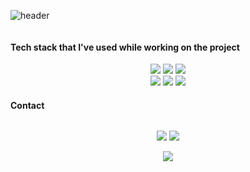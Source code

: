 ![header](https://capsule-render.vercel.app/api?type=waving&color=4485F9&height=150&section=header&text=Ensil-dev&fontSize=30&fontColor=ffffff)

<h4 align="center" style="display: inline-block;"> Tech stack that I've used while working on the project </h4>

<div align="center">
    <img src="https://img.shields.io/badge/JavaScript-F7DF1E?style=flat&logo=JavaScript&logoColor=white" />
    <img src="https://img.shields.io/badge/React-426EBE?style=flat&logo=React&logoColor=white" />
    <img src="https://img.shields.io/badge/Redux-8348C9?style=flat&logo=Redux&logoColor=white" />
    <br>
    <img src="https://img.shields.io/badge/Node.js-339933?style=flat&logo=Node.js&logoColor=white" />
    <img src="https://img.shields.io/badge/Express-777978?style=flat&logo=Express&logoColor=white" />
    <img src="https://img.shields.io/badge/MongoDB-1B8634?style=flat&logo=CSS3&logoColor=white" />
</div>

<h4 align="center" style="display: inline-block;"> Contact </h4>

<p align="center">
	<a href="https://engelsmile.tistory.com" target="_blank" rel="noopener noreferrer">
		<img src="https://img.shields.io/badge/Blog-EB531F?style=flat&logo=Tistory&logoColor=white&link=https:/engelsmile.tistory.com"/></a>
	<a href="mailto:dlwjd164@gmail.com">
		<img src="https://img.shields.io/badge/Gmail-d14836?style=flat&logo=Gmail&logoColor=white&link=dlwjd164@gmail.com"/>
	</a>
</p>

<div align="center">
  <img align="center" src="https://github-readme-stats.vercel.app/api/top-langs/?username=Ensil-dev&theme=default_repocard&layout=compact&langs_count=4"/>
</div>
